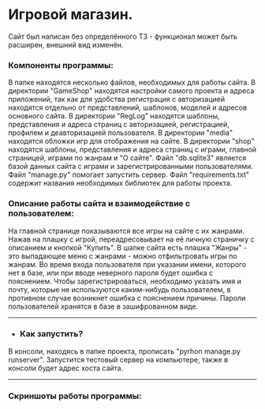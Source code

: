 Игровой магазин.
========================
Сайт был написан без определённого ТЗ - функционал может быть расширен, внешний вид изменён.

### Компоненты программы:
В папке находятся несколько файлов, необходимых для работы сайта.
В директории "GameShop" находятся настройки самого проекта и адреса приложений, так как для удобства регистрация с авторизацией находятся отдельно от представлений, шаблонов, моделей и адресов основного сайта.
В директории "RegLog" находятся шаблоны, представления и адреса страниц с авторизацией, регистрацией, профилем и деавторизацией пользователя.
В директории "media" находятся обложки игр для отображения на сайте.
В директории "shop" находятся шаблоны, представления и адреса страниц с играми, главной страницей, играми по жанрам и "О сайте".
Файл "db.sqlite3" является базой данных сайта с играми и зарегистрированными пользователями.
Файл "manage.py" помогает запустить сервер.
Файл "requirements.txt" содержит названия необходимых библиотек для работы проекта.

### Описание работы сайта и взаимодействие с пользователем:
На главной странице показываются все игры на сайте с их жанрами. Нажав на плашку с игрой, переадресовывает на её личную страничку с описанием и кнопкой "Купить". В шапке сайта есть плашка "Жанры" - это выпадающее меню с жанрами - можно отфильтровать игры по жанрам. Во время входа пользователя при указании имени, которого нет в базе, или при вводе неверного пароля будет ошибка с пояснением. Чтобы зарегистрироваться, необходимо указать имя и почту, которые не используются каким-нибудь пользователем, в противном случае возникнет ошибка с пояснением причины. Пароли пользователей хранятся в базе в зашифрованном виде.

_________________________

* ### Как запустить?
В консоли, находясь в папке проекта, прописать "pyrhon manage.py runserver". Запустится тестовый сервер на компьютере, также в консоли будет адрес хоста сайта.
_________________________________
### Скриншоты работы программы:
